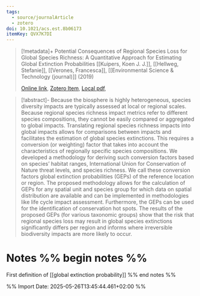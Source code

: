 ```yaml
---
tags:
  - source/journalArticle
  - zotero
doi: 10.1021/acs.est.8b06173
itemKey: QVX7K7DI
---
```

>[!metadata]+
> Potential Consequences of Regional Species Loss for Global Species Richness: A Quantitative Approach for Estimating Global Extinction Probabilities
> [[Kuipers, Koen J. J.]], [[Hellweg, Stefanie]], [[Verones, Francesca]], 
> [[Environmental Science & Technology (journal)]] (2019)
> 
> [Online link](https://doi.org/10.1021/acs.est.8b06173), [Zotero Item](zotero://select/library/items/QVX7K7DI), [Local pdf](file://C:/Users/aburg/Documents/references/zotero/storage/CWGWUU5U/Kuipers2019_PotentialConsequencesa.pdf), 

>[!abstract]-
>Because the biosphere is highly heterogeneous, species diversity impacts are typically assessed at local or regional scales. Because regional species richness impact metrics refer to different species compositions, they cannot be easily compared or aggregated to global impacts. Translating regional species richness impacts into global impacts allows for comparisons between impacts and facilitates the estimation of global species extinctions. This requires a conversion (or weighting) factor that takes into account the characteristics of regionally specific species compositions. We developed a methodology for deriving such conversion factors based on species’ habitat ranges, International Union for Conservation of Nature threat levels, and species richness. We call these conversion factors global extinction probabilities (GEPs) of the reference location or region. The proposed methodology allows for the calculation of GEPs for any spatial unit and species group for which data on spatial distribution are available and can be implemented in methodologies like life cycle impact assessment. Furthermore, the GEPs can be used for the identification of conservation hot spots. The results of the proposed GEPs (for various taxonomic groups) show that the risk that regional species loss may result in global species extinctions significantly differs per region and informs where irreversible biodiversity impacts are more likely to occur.

# Notes %% begin notes %%
First definition of [[global extinction probability]]
%% end notes %%




%% Import Date: 2025-05-26T13:45:44.461+02:00 %%
